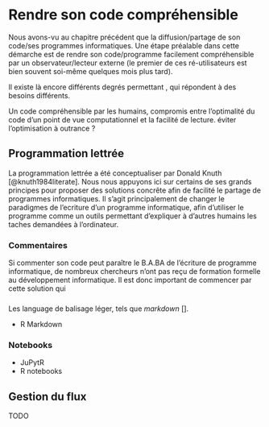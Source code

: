 # Rendre son code compréhensible

Nous avons-vu au chapitre précédent que la diffusion/partage de son code/ses programmes informatiques. Une étape préalable dans cette démarche est de rendre son code/programme facilement compréhensible par un observateur/lecteur externe (le premier de ces ré-utilisateurs est bien souvent soi-même quelques mois plus tard).

Il existe là encore différents degrés permettant , qui répondent à des besoins différents.

Un code compréhensible par les humains, compromis entre l’optimalité du code d’un point de vue computationnel et la facilité de lecture. éviter l’optimisation à outrance ?
## Programmation lettrée

La programmation lettrée a été conceptualiser par Donald Knuth [@knuth1984literate]. Nous nous appuyons ici sur certains de ses grands principes pour proposer des solutions concrête afin de facilité le partage de programmes informatiques. Il s’agit principalement de changer le paradigmes de l’ecriture d’un programme informatique, afin d’utiliser le programme comme un outils permettant d’expliquer à d’autres humains les taches demandées à l’ordinateur.

### Commentaires

Si commenter son code peut paraître le B.A.BA de l’écriture de programme informatique, de nombreux chercheurs n’ont pas reçu de formation formelle au développement informatique. Il est donc important de commencer par cette solution qui

###

Les language de balisage léger, tels que *markdown* [].

- R Markdown

### Notebooks

 - JuPytR
 - R notebooks


## Gestion du flux

TODO

